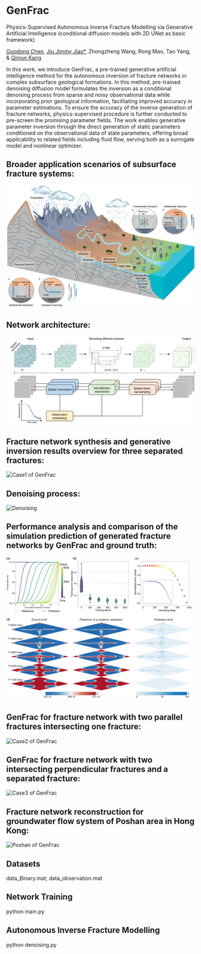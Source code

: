 # GenFrac
Physics-Supervised Autonomous Inverse Fracture Modelling via Generative Artificial Intelligence (conditional diffusion models with 2D UNet as basic framework)

[Guodong Chen](https://scholar.google.com/citations?user=U2YFkAgAAAAJ&hl=zh-TW&oi=ao), [Jiu Jimmy Jiao*](https://scholar.google.com/citations?user=t7zybZUAAAAJ&hl=zh-TW&oi=ao), Zhongzheng Wang, Rong Mao, Tao Yang, & [Qinjun Kang](https://scholar.google.com/citations?user=M8NwAPUAAAAJ&hl=zh-TW&oi=ao)

In this work, we introduce GenFrac, a pre-trained generative artificial intelligence method for the autonomous inversion of fracture networks in complex subsurface geological formations. In this method, pre-trained denoising diffusion model formulates the inversion as a conditional denoising process from sparse and noisy observational data while incorporating prior geological information, facilitating improved accuracy in parameter estimations. To ensure the accuracy of the inverse generation of fracture networks, physics-supervised procedure is further conducted to pre-screen the promising parameter fields. The work enables generative parameter inversion through the direct generation of static parameters conditioned on the observational data of state parameters, offering broad applicability to related fields including fluid flow, serving both as a surrogate model and nonlinear optimizer.

## Broader application scenarios of subsurface fracture systems:
![Workflow of GenFrac](https://github.com/JellyChen7/GenFrac/raw/master/Assets/Fracture_scenarios.jpg "Workflow of GenFrac")

## Network architecture:
![Architecture of GenFrac](https://github.com/JellyChen7/GenFrac/raw/master/Assets/Diffusion_model.png "Architecture of GenFrac")

## Fracture network synthesis and generative inversion results overview for three separated fractures:
![Case1 of GenFrac](https://github.com/JellyChen7/GenFrac/raw/master/Assets/Case1.jpg "Case1 of GenFrac")

## Denoising process:
![Denoising](https://github.com/JellyChen7/GenFrac/raw/master/Assets/Denoising_process.gif "Denoising")

## Performance analysis and comparison of the simulation prediction of generated fracture networks by GenFrac and ground truth:
![Case1_2 of GenFrac](https://github.com/JellyChen7/GenFrac/raw/master/Assets/Case1_2.jpg "Case1_2 of GenFrac")

## GenFrac for fracture network with two parallel fractures intersecting one fracture:
![Case2 of GenFrac](https://github.com/JellyChen7/GenFrac/raw/master/Assets/Case2.jpg "Case2 of GenFrac")

## GenFrac for fracture network with two intersecting perpendicular fractures and a separated fracture:
![Case3 of GenFrac](https://github.com/JellyChen7/GenFrac/raw/master/Assets/Case3.jpg "Case3 of GenFrac")

## Fracture network reconstruction for groundwater flow system of Poshan area in Hong Kong:
![Poshan of GenFrac](https://github.com/JellyChen7/GenFrac/raw/master/Assets/Poshan_case.jpg "Poshan of GenFrac")

## Datasets
data_Binary.mat;
data_observation.mat

## Network Training
python main.py

## Autonomous Inverse Fracture Modelling
python denoising.py

